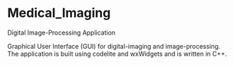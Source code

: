 # Medical_Imaging
Digital Image-Processing Application

Graphical User Interface (GUI) for digital-imaging and image-processing. The application is built using codelite and wxWidgets and is written in C++. 
